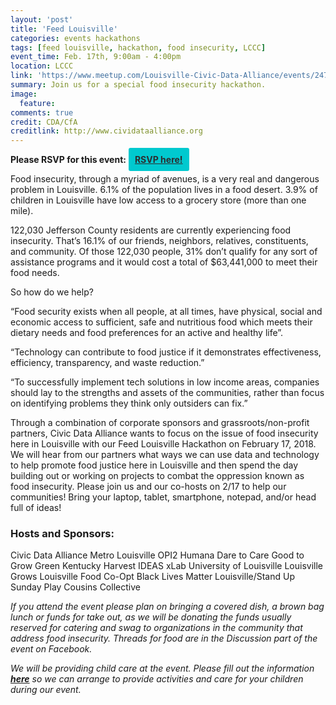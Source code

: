 ```yaml
---
layout: 'post'
title: 'Feed Louisville'
categories: events hackathons
tags: [feed louisville, hackathon, food insecurity, LCCC]
event_time: Feb. 17th, 9:00am - 4:00pm
location: LCCC
link: 'https://www.meetup.com/Louisville-Civic-Data-Alliance/events/247089007/'
summary: Join us for a special food insecurity hackathon.
image:
  feature:
comments: true
credit: CDA/CfA
creditlink: http://www.cividataalliance.org
---
```

__Please RSVP for this event:__ <a class="button" target="_blank" style="color: #2C2D30;font-weight: bold;border-radius: 3px; background: #00c9cf; padding: 10px;text-align:center; margin:0 auto;" alt="Register Here!" title="hackathon tickets" href="https://www.meetup.com/Louisville-Civic-Data-Alliance/events/247089007/">RSVP here!</a>

Food insecurity, through a myriad of avenues, is a very real and dangerous problem in Louisville. 6.1% of the population lives in a food desert. 3.9% of children in Louisville have low access to a grocery store (more than one mile).

122,030 Jefferson County residents are currently experiencing food insecurity. That’s 16.1% of our friends, neighbors, relatives, constituents, and community. Of those 122,030 people, 31% don’t qualify for any sort of assistance programs and it would cost a total of $63,441,000 to meet their food needs.

So how do we help?

“Food security exists when all people, at all times, have physical, social and economic access to sufficient, safe and nutritious food which meets their dietary needs and food preferences for an active and healthy life”.

“Technology can contribute to food justice if it demonstrates effectiveness, efficiency, transparency, and waste reduction.”

“To successfully implement tech solutions in low income areas, companies should lay to the strengths and assets of the communities, rather than focus on identifying problems they think only outsiders can fix.”

Through a combination of corporate sponsors and grassroots/non-profit partners, Civic Data Alliance wants to focus on the issue of food insecurity here in Louisville with our Feed Louisville Hackathon on February 17, 2018. We will hear from our partners what ways we can use data and technology to help promote food justice here in Louisville and then spend the day building out or working on projects to combat the oppression known as food insecurity. Please join us and our co-hosts on 2/17 to help our communities! Bring your laptop, tablet, smartphone, notepad, and/or head full of ideas!

### Hosts and Sponsors:
Civic Data Alliance
Metro Louisville OPI2
Humana
Dare to Care
Good to Grow Green
Kentucky Harvest
IDEAS xLab
University of Louisville
Louisville Grows
Louisville Food Co-Opt
Black Lives Matter Louisville/Stand Up Sunday
Play Cousins Collective

*If you attend the event please plan on bringing a covered dish, a brown bag lunch or funds for take out, as we will be donating the funds usually reserved for catering and swag to organizations in the community that address food insecurity. Threads for food are in the Discussion part of the event on Facebook.*

*We will be providing child care at the event. Please fill out the information [__here__](https://docs.google.com/forms/d/e/1FAIpQLSduH0Ky0ZJDDPEHR4zjccMgGVEysx5ayX6pYfPqdmYAJTUPzA/viewform) so we can arrange to provide activities and care for your children during our event.*  
